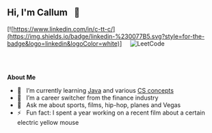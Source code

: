 ## Hi, I'm Callum &nbsp; 👋  


[![https://www.linkedin.com/in/c-tt-c/](https://img.shields.io/badge/linkedin-%230077B5.svg?style=for-the-badge&logo=linkedin&logoColor=white)] &nbsp; &nbsp; ![[LeetCode](https://leetcode.com/C22C/)](https://img.shields.io/badge/LeetCode-000000?style=for-the-badge&logo=LeetCode&logoColor=#d16c06)


<br>
<br>


**About Me**  

- 🌱 &nbsp; I’m currently learning [Java](https://java-programming.mooc.fi/) and various [CS concepts](https://github.com/cxxii/coding-interview-university)
- 🔄 &nbsp; I’m a career switcher from the finance industry
- 💬 &nbsp; Ask me about sports, films, hip-hop, planes and Vegas
- ⚡ &nbsp; Fun fact: I spent a year working on a recent film about a certain electric yellow mouse
